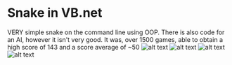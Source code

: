 # Snake in VB.net
VERY simple snake on the command line using OOP. There is also code for an AI, however it isn't very good. It was, over 1500 games, able to obtain a high score of 143 and a score average of ~50
![alt text](https://cdn.discordapp.com/attachments/360812702773411845/605074513214046240/unknown.png)
![alt text](https://cdn.discordapp.com/attachments/360812702773411845/605075227139112974/unknown.png)
![alt text](https://cdn.discordapp.com/attachments/360812702773411845/605075400481046554/unknown.png)
![alt text](https://cdn.discordapp.com/attachments/360812702773411845/605075689019932686/unknown.png)
